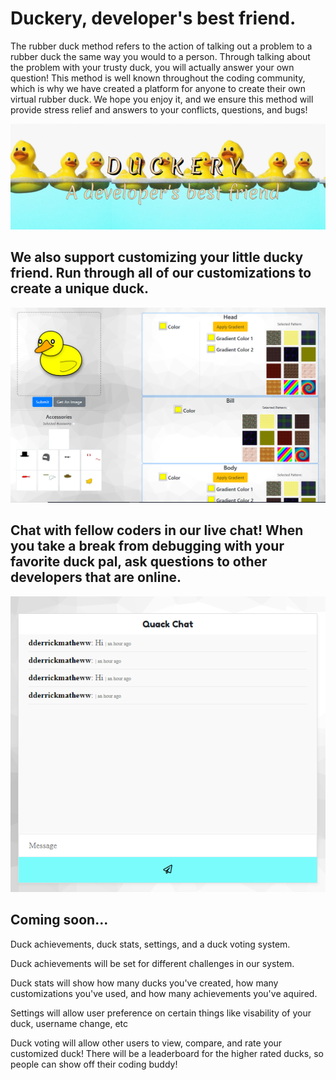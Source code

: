 # Duckery, developer's best friend.

The rubber duck method refers to the action of talking out a problem to a rubber duck the same way you would to a person. Through talking about the problem with your trusty duck, you will actually answer your own question! This method is well known throughout the coding community, which is why we have created a platform for anyone to create their own virtual rubber duck. We hope you enjoy it, and we ensure this method will provide stress relief and answers to your conflicts, questions, and bugs!


![Duck](https://github.com/EthanBonsignori/duckery/blob/master/public/images/readme/main.PNG)


## We also support customizing your little ducky friend. Run through all of our customizations to create a unique duck. 



![CustDuck](https://github.com/EthanBonsignori/duckery/blob/master/public/images/readme/custyDuck.PNG)


## Chat with fellow coders in our live chat! When you take a break from debugging with your favorite duck pal, ask questions to other developers that are online.


![Chat](https://github.com/EthanBonsignori/duckery/blob/master/public/images/readme/chat.PNG)


## Coming soon...


Duck achievements, duck stats, settings, and a duck voting system.

Duck achievements will be set for different challenges in our system.

Duck stats will show how many ducks you've created, how many customizations you've used, and how many achievements you've aquired.

Settings will allow user preference on certain things like visability of your duck, username change, etc

Duck voting will allow other users to view, compare, and rate your customized duck! There will be a leaderboard for the higher rated ducks, so people can show off their coding buddy!

